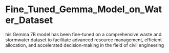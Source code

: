 # Fine_Tuned_Gemma_Model_on_Water_Dataset
his Gemma 7B model has been fine-tuned on a comprehensive waste and stormwater dataset to facilitate advanced resource management, efficient allocation, and accelerated decision-making in the field of civil engineering
